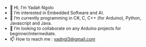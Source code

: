 - 👋 Hi, I’m Yadah Ngolo
- 👀 I’m interested in Embedded Software and AI.
- 🌱 I’m currently programming in C#, C, C++ (for Arduino), Python, Javascript and Java.
- 💞️ I’m looking to collaborate on any Arduino projects for beginner/intermediate.
- 📫 How to reach me : yadngl3@gmail.com 

<!---
yisforyob/yisforyob is a ✨ special ✨ repository because its `README.md` (this file) appears on your GitHub profile.
You can click the Preview link to take a look at your changes.
--->
